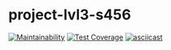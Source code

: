 # project-lvl3-s456
[![Maintainability](https://api.codeclimate.com/v1/badges/d4c2fc245886a968abf1/maintainability)](https://codeclimate.com/github/egupsv/project-lvl3-s456/maintainability)
[![Test Coverage](https://api.codeclimate.com/v1/badges/d4c2fc245886a968abf1/test_coverage)](https://codeclimate.com/github/egupsv/project-lvl3-s456/test_coverage)
[![asciicast](https://asciinema.org/a/eyRupuGEx5rGW2f2TQDKr4ks7.svg)](https://asciinema.org/a/eyRupuGEx5rGW2f2TQDKr4ks7)

